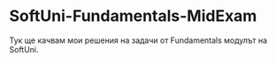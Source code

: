 # SoftUni-Fundamentals-MidExam
Тук ще качвам мои решения на задачи от Fundamentals модулът на SoftUni.
